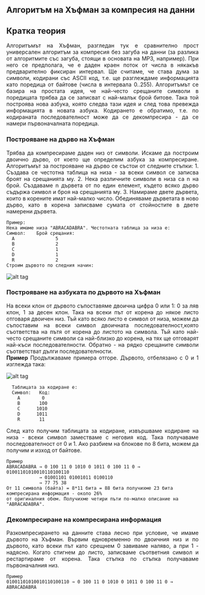 ## Алгоритъм на Хъфман за компресия на данни

## Кратка теория
<p align="justify">
Алгоритъмът на Хъфман, разгледан тук е сравнително прост универсален алгоритъм за компресия без загуба на данни (за разлика от алгоритмите със загуба, 
стоящи в основата на MP3, например). При него се предполага, че е даден краен поток от числа в някакъв предварително фиксиран интервал. Ще считаме, 
че става дума за символи, кодирани със ASCII код, т.е. ще разглеждаме информацията като поредица от байтове (числа в интервала 0..255). Алгоритъмът 
се базира на простата идея, че най-често срещаните символи в поредицата трябва да се записват с най-малък брой битове. Така той построява нова азбука, 
която следва тази идея и след това превежда информацията в новата азбука. Кодирането е обратимо, т.е. по кодираната последователност може да се декомпресира - 
да се намери първоначалната поредица.
</p>

### Построяване на дърво на Хъфман
<p align="justify">
Трябва да компресираме даден низ от символи. Искаме да построим двоично дърво, от което ще определим азбука за компресиране.
Алгоритъмът за построяване на дърво се състои от следните стъпки:
1. Създава се честотна таблица на низа - за всеки символ се записва броят на срещанията му.
2. Нека различните символи в низа са n на брой. Създаваме n дървета от по един елемент, където всяко дърво съдържа символ и броя на срещанията му.
3. Намираме двете дървета, които в корените имат най-малко число. Обединяваме дърветата в ново дърво, като в корена записваме сумата от стойностите в двете 
намерени дървета.
</p>

```
Пример:
Нека имаме низа "ABRACADABRA". Честотната таблица за низа е:
Символ:    Брой срещания:
  A               5
  B               2
  C               1
  D               1
  R               2
Строим дървото по следния начин:
```

![alt tag](https://github.com/milenaangelova1/DiscreteStructures/blob/master/images/huffman1.PNG)

### Построяване на азбуката по дървото на Хъфман
<p align="justify">
  На всеки клон от дървото съпоставяме двоична цифра 0 или 1: 0 за ляв клон, 1 за десен клон. Така на всеки път от корена до някое листо отговаря двоичен низ. Тъй като всяко листо е символ от низа, можем да съпоставим на всеки символ двоичната последователност,която съответства на пътя от корена до листото на символа. Тъй като най-често срещаните символи са най-близко до корена, на тях ще отговарят най-къси последователности. Обратно - на рядко срещаните символи съответстват дълги последователности. <br>
  <b>Пример</b>
  Продължаваме примера отгоре. Дървото, отбелязано с 0 и 1 изглежда така:
</p>

![alt tag](https://github.com/milenaangelova1/DiscreteStructures/blob/master/images/huffman2.PNG)

```
  Таблицата за кодиране е:
  Символ:   Код:
    A        0
    B       100
    C      1010
    D      1011
    R       11
```
<p align="justify">
След като получим таблицата за кодиране, извършваме кодиране на низа - всеки символ заместваме с неговия код. Така получаваме последователност от 0 и 1. Ако разбием на блокове по 8 бита, можем да получим и изход от байтове. 
</p>

```
Пример
ABRACADABRA → 0 100 11 0 1010 0 1011 0 100 11 0 → 01001101010010110100110 
            → 01001101 01001011 0100110
            → 77 75 38
От 11 символа (байта) = 8*11 бита = 88 бита получихме 23 бита компресирана информация - около 26% 
от оригиналния обем. Получихме четири пъти по-малко описание на "ABRACADABRA".
```

### Декомпресиране на компресирана информация
<p align="justify">
Разкомпресирането на данните става лесно при условие, че имаме дървото на Хъфман. Вървим едновременно по двоичния низ и по дървото, като всеки път като срещнем 0 завиваме наляво, а при 1 - надясно. Когато стигнем до листо, записваме съответния символ и рестартираме от корена. Така стъпка по стъпка получаваме първоначалния низ.
</p>

```
Пример
01001101010010110100110 → 0 100 11 0 1010 0 1011 0 100 11 0 → ABRACADABRA
```
